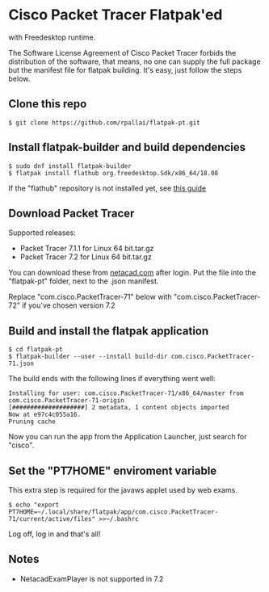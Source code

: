 Cisco Packet Tracer Flatpak'ed
==============================
with Freedesktop runtime.

The Software License Agreement of Cisco Packet Tracer forbids the distribution
of the software, that means, no one can supply the full package but the manifest
file for flatpak building. It's easy, just follow the steps below.

## Clone this repo
`$ git clone https://github.com/rpallai/flatpak-pt.git`

## Install flatpak-builder and build dependencies
```
$ sudo dnf install flatpak-builder
$ flatpak install flathub org.freedesktop.Sdk/x86_64/18.08
```

If the "flathub" repository is not installed yet, see [this guide](https://flatpak.org/setup/)

## Download Packet Tracer
Supported releases:

- Packet Tracer 7.1.1 for Linux 64 bit.tar.gz
- Packet Tracer 7.2 for Linux 64 bit.tar.gz

You can download these from [netacad.com](https://netacad.com) after login. Put the file into the
"flatpak-pt" folder, next to the .json manifest.

Replace "com.cisco.PacketTracer-71" below with "com.cisco.PacketTracer-72" if you've chosen version 7.2

## Build and install the flatpak application
```
$ cd flatpak-pt
$ flatpak-builder --user --install build-dir com.cisco.PacketTracer-71.json
```

The build ends with the following lines if everything went well:
```
Installing for user: com.cisco.PacketTracer-71/x86_64/master from com.cisco.PacketTracer-71-origin
[####################] 2 metadata, 1 content objects imported
Now at e97c4c055a16.
Pruning cache
```

Now you can run the app from the Application Launcher, just search for "cisco".

## Set the "PT7HOME" enviroment variable
This extra step is required for the javaws applet used by web exams.

`$ echo "export PT7HOME=~/.local/share/flatpak/app/com.cisco.PacketTracer-71/current/active/files" >>~/.bashrc`

Log off, log in and that's all!

## Notes
- NetacadExamPlayer is not supported in 7.2
